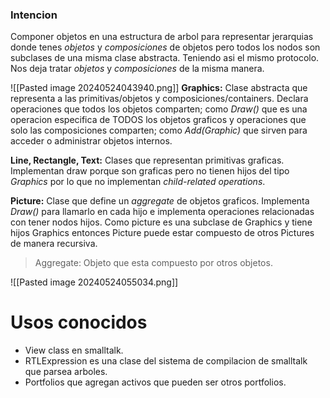 ### Intencion
Componer objetos en una estructura de arbol para representar jerarquias donde tenes *objetos* y *composiciones* de objetos pero todos los nodos son subclases de una misma clase abstracta. Teniendo asi el mismo protocolo. 
Nos deja tratar *objetos* y *composiciones* de la misma manera. 

![[Pasted image 20240524043940.png]]
**Graphics:** Clase abstracta que representa a las primitivas/objetos y composiciones/containers. Declara operaciones que todos los objetos comparten; como *Draw()* que es una operacion especifica de TODOS los objetos graficos y operaciones que solo las composiciones comparten; como *Add(Graphic)* que sirven para acceder o administrar objetos internos.

**Line, Rectangle, Text:** Clases que representan primitivas graficas. Implementan draw porque son graficas pero no tienen hijos del tipo *Graphics* por lo que no implementan *child-related operations*. 

**Picture:** Clase que define un *aggregate* de objetos graficos. Implementa *Draw()* para llamarlo en cada hijo e implementa operaciones relacionadas con tener nodos hijos. Como picture es una subclase de Graphics y tiene hijos Graphics entonces Picture puede estar compuesto de otros Pictures de manera recursiva.

> Aggregate: Objeto que esta compuesto por otros objetos.

![[Pasted image 20240524055034.png]]
# Usos conocidos
- View class en smalltalk.
- RTLExpression es una clase del sistema de compilacion de smalltalk que parsea arboles.
- Portfolios que agregan activos que pueden ser otros portfolios.
